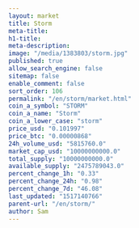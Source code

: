 ```yaml
---
layout: market
title: Storm
meta-title: 
h1-title: 
meta-description: 
image: "/media/1383803/storm.jpg"
published: true
allow_search_engine: false
sitemap: false
enable_comment: false
sort_order: 106
permalink: "/en/storm/market.html"
coin_a_symbol: "STORM"
coin_a_name: "Storm"
coin_a_lower_case: "storm"
price_usd: "0.101997"
price_btc: "0.00000868"
24h_volume_usd: "5815760.0"
market_cap_usd: "10000000000.0"
total_supply: "10000000000.0"
available_supply: "2475789043.0"
percent_change_1h: "0.33"
percent_change_24h: "0.98"
percent_change_7d: "46.08"
last_updated: "1517140766"
parent-url: "/en/storm/"
author: Sam
---
```


